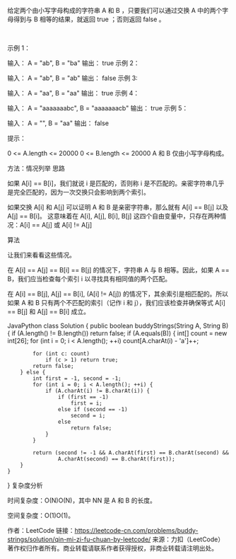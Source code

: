 给定两个由小写字母构成的字符串 A 和 B ，只要我们可以通过交换 A 中的两个字母得到与 B 相等的结果，就返回 true ；否则返回 false 。

 

示例 1：

输入： A = "ab", B = "ba"
输出： true
示例 2：

输入： A = "ab", B = "ab"
输出： false
示例 3:

输入： A = "aa", B = "aa"
输出： true
示例 4：

输入： A = "aaaaaaabc", B = "aaaaaaacb"
输出： true
示例 5：

输入： A = "", B = "aa"
输出： false
 

提示：

0 <= A.length <= 20000
0 <= B.length <= 20000
A 和 B 仅由小写字母构成。


方法：情况列举
思路

如果 A[i] == B[i]，我们就说 i 是匹配的，否则称 i 是不匹配的。亲密字符串几乎是完全匹配的，因为一次交换只会影响到两个索引。

如果交换 A[i] 和 A[j] 可以证明 A 和 B 是亲密字符串，那么就有 A[i] == B[j] 以及 A[j] == B[i]。 这意味着在 A[i], A[j], B[i], B[j] 这四个自由变量中，只存在两种情况：A[i] == A[j] 或 A[i] != A[j]

算法

让我们来看看这些情况。

在 A[i] == A[j] == B[i] == B[j] 的情况下，字符串 A 与 B 相等。因此，如果 A == B，我们应当检查每个索引 i 以寻找具有相同值的两个匹配。

在 A[i] == B[j], A[j] == B[i], (A[i] != A[j]) 的情况下，其余索引是相匹配的。所以如果 A 和 B 只有两个不匹配的索引（记作 i 和 j），我们应该检查并确保等式 A[i] == B[j] 和 A[j] == B[i] 成立。

JavaPython
class Solution {
    public boolean buddyStrings(String A, String B) {
        if (A.length() != B.length()) return false;
        if (A.equals(B)) {
            int[] count = new int[26];
            for (int i = 0; i < A.length(); ++i)
                count[A.charAt(i) - 'a']++;

            for (int c: count)
                if (c > 1) return true;
            return false;
        } else {
            int first = -1, second = -1;
            for (int i = 0; i < A.length(); ++i) {
                if (A.charAt(i) != B.charAt(i)) {
                    if (first == -1)
                        first = i;
                    else if (second == -1)
                        second = i;
                    else
                        return false;
                }
            }

            return (second != -1 && A.charAt(first) == B.charAt(second) &&
                    A.charAt(second) == B.charAt(first));
        }
    }
}
复杂度分析

时间复杂度：O(N)O(N)，其中 NN 是 A 和 B 的长度。

空间复杂度：O(1)O(1)。

作者：LeetCode
链接：https://leetcode-cn.com/problems/buddy-strings/solution/qin-mi-zi-fu-chuan-by-leetcode/
来源：力扣（LeetCode）
著作权归作者所有。商业转载请联系作者获得授权，非商业转载请注明出处。